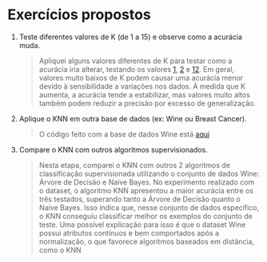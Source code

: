 
# Exercícios propostos

1. Teste diferentes valores de K (de 1 a 15) e observe como a acurácia muda.
    > Apliquei alguns valores diferentes de K para testar como a acurácia iria alterar, testando os valores [1](./1_testes_knn/knn_1.py), [2](./1_testes_knn/knn_2.py) e [12](./1_testes_knn/knn_12.py). Em geral, valores muito baixos de K podem causar uma acurácia menor devido à sensibilidade a variações nos dados. À medida que K aumenta, a acurácia tende a estabilizar, mas valores muito altos também podem reduzir a precisão por excesso de generalização.
2. Aplique o KNN em outra base de dados (ex: Wine ou Breast Cancer).
    > O código feito com a base de dados Wine está [aqui](./knn_wine.py)
3. Compare o KNN com outros algoritmos supervisionados.
    > Nesta etapa, comparei o KNN com outros 2 algoritmos de classificação supervisionada utilizando o conjunto de dados Wine: Árvore de Decisão e Naive Bayes. No experimento realizado com o dataset, o algoritmo KNN apresentou a maior acurácia entre os três testados, superando tanto a Árvore de Decisão quanto o Naive Bayes. Isso indica que, nesse conjunto de dados específico, o KNN conseguiu classificar melhor os exemplos do conjunto de teste. Uma possível explicação para isso é que o dataset Wine possui atributos contínuos e bem comportados após a normalização, o que favorece algoritmos baseados em distância, como o KNN